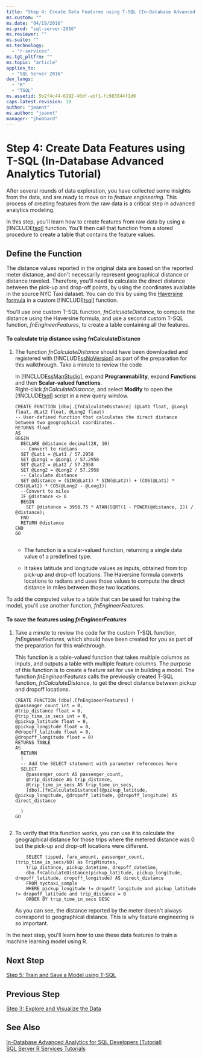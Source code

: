 ```yaml
---
title: "Step 4: Create Data Features using T-SQL (In-Database Advanced Analytics Tutorial) | Microsoft Docs"
ms.custom: ""
ms.date: "04/19/2016"
ms.prod: "sql-server-2016"
ms.reviewer: ""
ms.suite: ""
ms.technology: 
  - "r-services"
ms.tgt_pltfrm: ""
ms.topic: "article"
applies_to: 
  - "SQL Server 2016"
dev_langs: 
  - "R"
  - "TSQL"
ms.assetid: 5b2f4c44-6192-40df-abf1-fc983844f1d0
caps.latest.revision: 10
author: "jeannt"
ms.author: "jeannt"
manager: "jhubbard"
---
```

# Step 4: Create Data Features using T-SQL (In-Database Advanced Analytics Tutorial)
After several rounds of data exploration, you have collected some insights from the data, and are ready to move on to *feature engineering*. This process of creating features from the raw data is a critical step in advanced analytics modeling.  
  
In this step, you'll learn how to create features from raw data by using a [!INCLUDE[tsql](../../includes/tsql-md.md)] function. You'll then call that function from a stored procedure to create a table that contains the feature values.  
  
## Define the Function  
The distance values reported in the original data are based on the reported meter distance, and don't necessarily represent geographical distance or distance traveled. Therefore, you'll need to calculate the direct distance between the pick-up and drop-off points, by using the coordinates available in the source NYC Taxi dataset. You can do this by using the [Haversine formula](https://en.wikipedia.org/wiki/Haversine_formula) in a custom [!INCLUDE[tsql](../../includes/tsql-md.md)] function.  
  
You'll use one custom T-SQL function, _fnCalculateDistance_, to compute the distance using the Haversine formula, and use a second custom T-SQL function, _fnEngineerFeatures_, to create a table containing all the features.  
  
#### To calculate trip distance using  fnCalculateDistance  
  
1.  The function _fnCalculateDistance_ should have been downloaded and registered with [!INCLUDE[ssNoVersion](../../includes/ssnoversion-md.md)] as part of the preparation for this walkthrough. Take a minute to review the code  
  
    In [!INCLUDE[ssManStudio](../../includes/ssmanstudio-md.md)], expand **Programmability**, expand **Functions** and then **Scalar-valued functions**.   
    Right-click _fnCalculateDistance_, and select **Modify** to open the [!INCLUDE[tsql](../../includes/tsql-md.md)] script in a new query window.  
  
    ```  
    CREATE FUNCTION [dbo].[fnCalculateDistance] (@Lat1 float, @Long1 float, @Lat2 float, @Long2 float)  
    -- User-defined function that calculates the direct distance between two geographical coordinates.  
    RETURNS float  
    AS  
    BEGIN  
      DECLARE @distance decimal(28, 10)  
      -- Convert to radians  
      SET @Lat1 = @Lat1 / 57.2958  
      SET @Long1 = @Long1 / 57.2958  
      SET @Lat2 = @Lat2 / 57.2958  
      SET @Long2 = @Long2 / 57.2958  
      -- Calculate distance  
      SET @distance = (SIN(@Lat1) * SIN(@Lat2)) + (COS(@Lat1) * COS(@Lat2) * COS(@Long2 - @Long1))  
      --Convert to miles  
      IF @distance <> 0  
      BEGIN  
        SET @distance = 3958.75 * ATAN(SQRT(1 - POWER(@distance, 2)) / @distance);  
      END  
      RETURN @distance  
    END  
    GO  
  
    ```  
  
    -   The function is a scalar-valued function, returning a single data value of a predefined type.  
  
    -   It takes latitude and longitude values as inputs, obtained from trip pick-up and drop-off locations. The Haversine formula converts locations to radians and uses those values to compute the direct distance in miles between those two locations.  
  
To add the computed value to a table that can be used for training the model, you'll use another function, _fnEngineerFeatures_.  
  
#### To save the features using _fnEngineerFeatures_  
  
1.  Take a minute to review the code for the custom T-SQL function, _fnEngineerFeatures_, which should have been created for you as part of the preparation for this walkthrough.  
  
    This function is a table-valued function that takes multiple columns as inputs, and outputs a table with multiple feature columns.  The purpose of this function is to create a feature set for use in building a model. The function _fnEngineerFeatures_ calls the previously created T-SQL function, _fnCalculateDistance_, to get the direct distance between pickup and dropoff locations.  
  
    ```  
    CREATE FUNCTION [dbo].[fnEngineerFeatures] (  
    @passenger_count int = 0,  
    @trip_distance float = 0,  
    @trip_time_in_secs int = 0,  
    @pickup_latitude float = 0,  
    @pickup_longitude float = 0,  
    @dropoff_latitude float = 0,  
    @dropoff_longitude float = 0)  
    RETURNS TABLE  
    AS  
      RETURN  
      (  
      -- Add the SELECT statement with parameter references here  
      SELECT  
        @passenger_count AS passenger_count,  
        @trip_distance AS trip_distance,  
        @trip_time_in_secs AS trip_time_in_secs,  
        [dbo].[fnCalculateDistance](@pickup_latitude, @pickup_longitude, @dropoff_latitude, @dropoff_longitude) AS direct_distance  
  
      )  
    GO  
  
    ```  
  
2.  To verify that this function works, you can use it to calculate the geographical distance for those trips where the metered distance was 0 but the pick-up and drop-off locations were different.  
  
    ```  
        SELECT tipped, fare_amount, passenger_count,(trip_time_in_secs/60) as TripMinutes,  
        trip_distance, pickup_datetime, dropoff_datetime,   
        dbo.fnCalculateDistance(pickup_latitude, pickup_longitude,  dropoff_latitude, dropoff_longitude) AS direct_distance  
        FROM nyctaxi_sample  
        WHERE pickup_longitude != dropoff_longitude and pickup_latitude != dropoff_latitude and trip_distance = 0  
        ORDER BY trip_time_in_secs DESC  
    ```  
  
    As you can see, the distance reported by the meter doesn't always correspond to geographical distance. This is why feature engineering is so important.  
  
In the next step, you'll learn how to use these data features to train a machine learning model using R.  
  
## Next Step  
[Step 5: Train and Save a Model using T-SQL](../../advanced-analytics/r-services/step-5-train-and-save-a-model-using-t-sql.md)  
  
## Previous Step  
[Step 3: Explore and Visualize the Data](../../advanced-analytics/r-services/step-3-explore-and-visualize-the-data-in-database-advanced-analytics-tutorial.md)  
  
## See Also  
[In-Database Advanced Analytics for SQL Developers &#40;Tutorial&#41;](../../advanced-analytics/r-services/in-database-advanced-analytics-for-sql-developers-tutorial.md)  
[SQL Server R Services Tutorials](../../advanced-analytics/r-services/sql-server-r-services-tutorials.md)  
  
  
  

